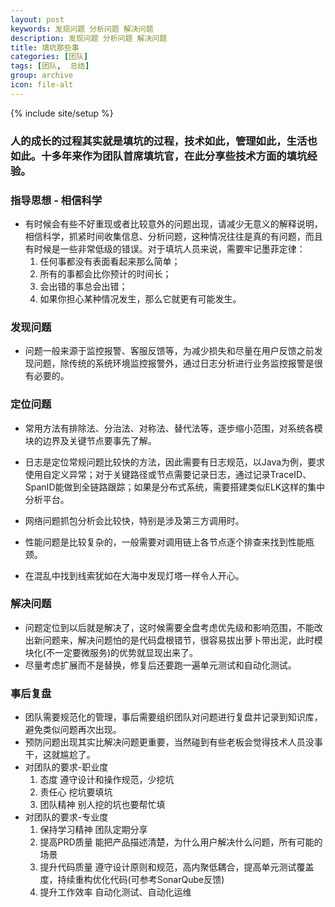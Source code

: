 ```yaml
---
layout: post
keywords: 发现问题 分析问题 解决问题
description: 发现问题 分析问题 解决问题
title: 填坑那些事
categories: [团队]
tags: [团队,  总结]
group: archive
icon: file-alt
---
```

{% include site/setup %}

### 人的成长的过程其实就是填坑的过程，技术如此，管理如此，生活也如此。十多年来作为团队首席填坑官，在此分享些技术方面的填坑经验。 ###

### 指导思想 - 相信科学 ###

- 有时候会有些不好重现或者比较意外的问题出现，请减少无意义的解释说明，相信科学，抓紧时间收集信息、分析问题，这种情况往往是真的有问题，而且有时候是一些非常低级的错误。对于填坑人员来说，需要牢记墨菲定律：
	1. 任何事都没有表面看起来那么简单；
	2. 所有的事都会比你预计的时间长；
	3. 会出错的事总会出错；
	4. 如果你担心某种情况发生，那么它就更有可能发生。

### 发现问题 ###

- 问题一般来源于监控报警、客服反馈等，为减少损失和尽量在用户反馈之前发现问题，除传统的系统环境监控报警外，通过日志分析进行业务监控报警是很有必要的。

### 定位问题 ###
- 常用方法有排除法、分治法、对称法、替代法等，逐步缩小范围，对系统各模块的边界及关键节点要事先了解。
- 日志是定位常规问题比较快的方法，因此需要有日志规范，以Java为例，要求使用自定义异常；对于关键路径或节点需要记录日志，通过记录TraceID、SpanID能做到全链路跟踪；如果是分布式系统，需要搭建类似ELK这样的集中分析平台。
- 网络问题抓包分析会比较快，特别是涉及第三方调用时。
- 性能问题是比较复杂的，一般需要对调用链上各节点逐个排查来找到性能瓶颈。

- 在混乱中找到线索犹如在大海中发现灯塔一样令人开心。

### 解决问题 ###
- 问题定位到以后就是解决了，这时候需要全盘考虑优先级和影响范围，不能改出新问题来，解决问题怕的是代码盘根错节，很容易拔出萝卜带出泥，此时模块化(不一定要微服务)的优势就显现出来了。
- 尽量考虑扩展而不是替换，修复后还要跑一遍单元测试和自动化测试。

### 事后复盘 ###
- 团队需要规范化的管理，事后需要组织团队对问题进行复盘并记录到知识库，避免类似问题再次出现。
- 预防问题出现其实比解决问题更重要，当然碰到有些老板会觉得技术人员没事干，这就尴尬了。
- 对团队的要求-职业度
	1. 态度 遵守设计和操作规范，少挖坑
	2. 责任心 挖坑要填坑
	3. 团队精神 别人挖的坑也要帮忙填
- 对团队的要求-专业度
	1. 保持学习精神 团队定期分享
	2. 提高PRD质量 能把产品描述清楚，为什么用户解决什么问题，所有可能的场景
	3. 提升代码质量 遵守设计原则和规范，高内聚低耦合，提高单元测试覆盖度，持续重构优化代码(可参考SonarQube反馈)
	4. 提升工作效率 自动化测试、自动化运维